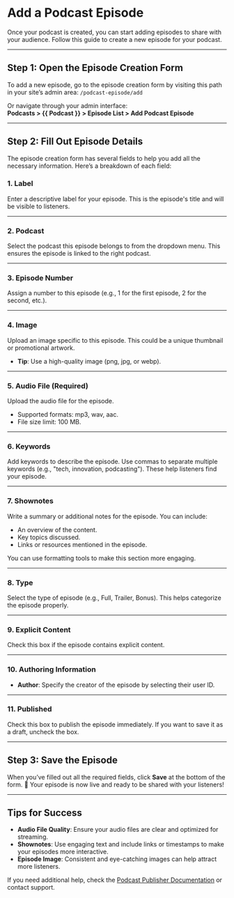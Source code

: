 # Add a Podcast Episode

Once your podcast is created, you can start adding episodes to share with your audience. Follow this guide to create a new episode for your podcast.

---

## Step 1: Open the Episode Creation Form

To add a new episode, go to the episode creation form by visiting this path in your site’s admin area: `/podcast-episode/add`  



Or navigate through your admin interface:  
**Podcasts > {{ Podcast }} > Episode List > Add Podcast Episode**

---

## Step 2: Fill Out Episode Details

The episode creation form has several fields to help you add all the necessary information. Here’s a breakdown of each field:

### 1. **Label**
Enter a descriptive label for your episode. This is the episode's title and will be visible to listeners.

---

### 2. **Podcast**
Select the podcast this episode belongs to from the dropdown menu. This ensures the episode is linked to the right podcast.

---

### 3. **Episode Number**
Assign a number to this episode (e.g., 1 for the first episode, 2 for the second, etc.).

---

### 4. **Image**
Upload an image specific to this episode. This could be a unique thumbnail or promotional artwork.
- **Tip**: Use a high-quality image (png, jpg, or webp).

---

### 5. **Audio File** (Required)
Upload the audio file for the episode.
- Supported formats: mp3, wav, aac.
- File size limit: 100 MB.

---

### 6. **Keywords**
Add keywords to describe the episode. Use commas to separate multiple keywords (e.g., "tech, innovation, podcasting"). These help listeners find your episode.

---

### 7. **Shownotes**
Write a summary or additional notes for the episode. You can include:
- An overview of the content.
- Key topics discussed.
- Links or resources mentioned in the episode.

You can use formatting tools to make this section more engaging.

---

### 8. **Type**
Select the type of episode (e.g., Full, Trailer, Bonus). This helps categorize the episode properly.

---

### 9. **Explicit Content**
Check this box if the episode contains explicit content.

---

### 10. **Authoring Information**
- **Author**: Specify the creator of the episode by selecting their user ID.

---

### 11. **Published**
Check this box to publish the episode immediately. If you want to save it as a draft, uncheck the box.

---

## Step 3: Save the Episode

When you’ve filled out all the required fields, click **Save** at the bottom of the form. 🎉 Your episode is now live and ready to be shared with your listeners!

---

## Tips for Success

- **Audio File Quality**: Ensure your audio files are clear and optimized for streaming.
- **Shownotes**: Use engaging text and include links or timestamps to make your episodes more interactive.
- **Episode Image**: Consistent and eye-catching images can help attract more listeners.

If you need additional help, check the [Podcast Publisher Documentation](#) or contact support.
